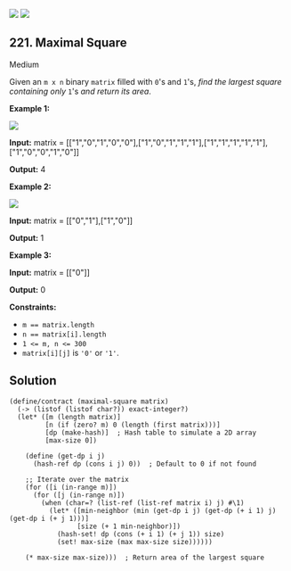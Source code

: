 [![](https://img.shields.io/github/stars/javadev/LeetCode-in-All?label=Stars&style=flat-square)](https://github.com/javadev/LeetCode-in-All)
[![](https://img.shields.io/github/forks/javadev/LeetCode-in-All?label=Fork%20me%20on%20GitHub%20&style=flat-square)](https://github.com/javadev/LeetCode-in-All/fork)

## 221\. Maximal Square

Medium

Given an `m x n` binary `matrix` filled with `0`'s and `1`'s, _find the largest square containing only_ `1`'s _and return its area_.

**Example 1:**

![](https://assets.leetcode.com/uploads/2020/11/26/max1grid.jpg)

**Input:** matrix = \[\["1","0","1","0","0"],["1","0","1","1","1"],["1","1","1","1","1"],["1","0","0","1","0"]]

**Output:** 4

**Example 2:**

![](https://assets.leetcode.com/uploads/2020/11/26/max2grid.jpg)

**Input:** matrix = \[\["0","1"],["1","0"]]

**Output:** 1

**Example 3:**

**Input:** matrix = \[\["0"]]

**Output:** 0

**Constraints:**

*   `m == matrix.length`
*   `n == matrix[i].length`
*   `1 <= m, n <= 300`
*   `matrix[i][j]` is `'0'` or `'1'`.

## Solution

```racket
(define/contract (maximal-square matrix)
  (-> (listof (listof char?)) exact-integer?)
  (let* ([m (length matrix)]
         [n (if (zero? m) 0 (length (first matrix)))]
         [dp (make-hash)]  ; Hash table to simulate a 2D array
         [max-size 0])

    (define (get-dp i j)
      (hash-ref dp (cons i j) 0))  ; Default to 0 if not found

    ;; Iterate over the matrix
    (for ([i (in-range m)])
      (for ([j (in-range n)])
        (when (char=? (list-ref (list-ref matrix i) j) #\1)
          (let* ([min-neighbor (min (get-dp i j) (get-dp (+ i 1) j) (get-dp i (+ j 1)))]
                 [size (+ 1 min-neighbor)])
            (hash-set! dp (cons (+ i 1) (+ j 1)) size)
            (set! max-size (max max-size size))))))

    (* max-size max-size)))  ; Return area of the largest square
```